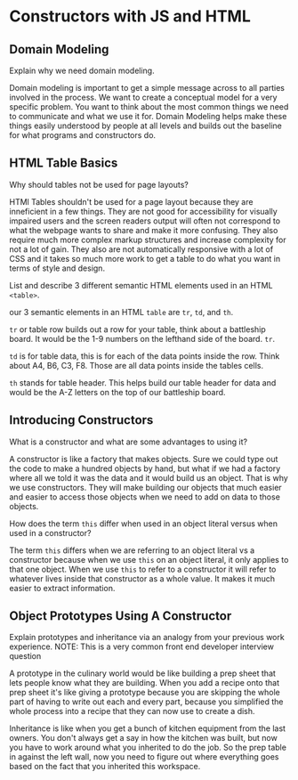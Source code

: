 # Constructors with JS and HTML

## Domain Modeling

Explain why we need domain modeling.

Domain modeling is important to get a simple message across to all parties involved in the process. We want to create a conceptual model for a very specific problem. You want to think about the most common things we need to communicate and what we use it for. Domain Modeling helps make these things easily understood by people at all levels and builds out the baseline for what programs and constructors do.

## HTML Table Basics

Why should tables not be used for page layouts?

HTMl Tables shouldn't be used for a page layout because they are inneficient in a few things. They are not good for accessibility for visually impaired users and the screen readers output will often not correspond to what the webpage wants to share and make it more confusing. They also require much more complex markup structures and increase complexity for not a lot of gain. They also are not automatically responsive with a lot of CSS and it takes so much more work to get a table to do what you want in terms of style and design.

List and describe 3 different semantic HTML elements used in an HTML `<table>`.

our 3 semantic elements in an HTML `table` are `tr`, `td`, and `th`.

`tr` or table row builds out a row for your table, think about a battleship board. It would be the 1-9 numbers on the lefthand side of the board. `tr`.

`td` is for table data, this is for each of the data points inside the row. Think about A4, B6, C3, F8. Those are all data points inside the tables cells.

`th` stands for table header. This helps build our table header for data and would be the A-Z letters on the top of our battleship board.

## Introducing Constructors

What is a constructor and what are some advantages to using it?

A constructor is like a factory that makes objects. Sure we could type out the code to make a hundred objects by hand, but what if we had a factory where all we told it was the data and it would build us an object. That is why we use constructors. They will make building our objects that much easier and easier to access those objects when we need to add on data to those objects.

How does the term `this` differ when used in an object literal versus when used in a constructor?

The term `this` differs when we are referring to an object literal vs a constructor because when we use `this` on an object literal, it only applies to that one object. When we use `this` to refer to a constructor it will refer to whatever lives inside that constructor as a whole value. It makes it much easier to extract information.

## Object Prototypes Using A Constructor

Explain prototypes and inheritance via an analogy from your previous work experience.
NOTE: This is a very common front end developer interview question

A prototype in the culinary world would be like building a prep sheet that lets people know what they are building. When you add a recipe onto that prep sheet it's like giving a prototype because you are skipping the whole part of having to write out each and every part, because you simplified the whole process into a recipe that they can now use to create a dish.

Inheritance is like when you get a bunch of kitchen equipment from the last owners. You don't always get a say in how the kitchen was built, but now you have to work around what you inherited to do the job. So the prep table in against the left wall, now you need to figure out where everything goes based on the fact that you inherited this workspace.